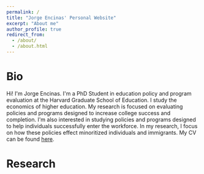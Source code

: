 ```yaml
---
permalink: /
title: "Jorge Encinas' Personal Website"
excerpt: "About me"
author_profile: true
redirect_from: 
  - /about/
  - /about.html
---
```


Bio
======

Hi! I'm Jorge Encinas. I'm a PhD Student in education policy and program evaluation at the Harvard Graduate School of Education. I study the economics of higher education. My research is focused on evaluating policies and programs designed to increase college success and completion. I'm also interested in studying policies and programs designed to help individuals successfully enter the workforce. In my research, I focus on how these policies effect minoritized individuals and immigrants. My CV can be found [here](https://www.icloud.com/iclouddrive/0fcAZNaM-GFHxyn0DT_m_DAcA#Encinas%5FCV). 

Research
======

